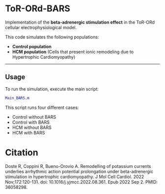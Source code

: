 # ToR-ORd-BARS

Implementation of the **beta-adrenergic stimulation effect** in the ToR-ORd cellular electrophysiological model.  

This code simulates the following populations:  
- **Control population**  
- **HCM population** (Cells that present ionic remodeling due to Hypertrophic Cardiomyopathy)

---

## **Usage**
To run the simulation, execute the main script:  

```matlab
Main_BARS.m

```
This script runs four different cases:

- Control without BARS
- Control with BARS
- HCM without BARS 
- HCM with BARS


# Citation
Doste R, Coppini R, Bueno-Orovio A. Remodelling of potassium currents underlies arrhythmic action potential prolongation under beta-adrenergic stimulation in hypertrophic cardiomyopathy. J Mol Cell Cardiol. 2022 Nov;172:120-131. doi: 10.1016/j.yjmcc.2022.08.361. Epub 2022 Sep 2. PMID: 36058298.

